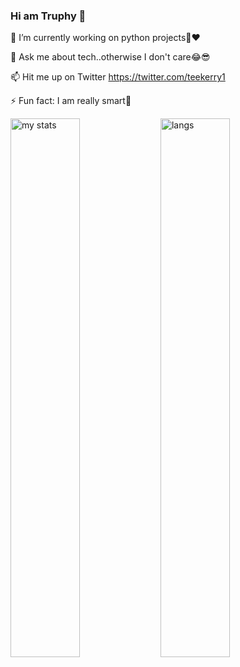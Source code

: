 ### Hi am Truphy 👋  



 🔭 I’m currently working on python projects🐍❤️  
 
  💬 Ask me about tech..otherwise I don't care😂😎  
  
  📫 Hit me up on Twitter https://twitter.com/teekerry1  
  
  ⚡ Fun fact: I am really smart🧠 

<img alt="my stats" align="left" width="47%" src ="https://github-readme-stats.vercel.app/api?username=Tru-okenye"/>  

<img alt="langs" align="left" width="47%" src ="https://github-readme-stats.vercel.app/api/top-langs/?username=Tru-okenye&layout=compact"/>
